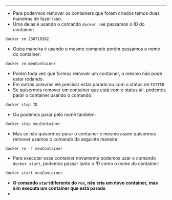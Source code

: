 ___
- Para podermos remover os containers que foram criados temos duas maneiras de fazer isso.
- Uma delas é usando o comando `docker rm`e passamos o *ID* do container:
```zsh
docker rm 236718362
```
- Outra maneira é usando o mesmo comando porém passamos o nome do container:
```zsh
docker rm meuContainer
```
- Porém toda vez que formos remover um container, o mesmo não pode estar rodando.
- Em outras palavras ele precisar estar parado ou com o status de `EXITED`.
- Se quisermos remover um container que está com o status `UP`, podemos parar o container usando o comando:
```zsh
docker stop ID
```
- Ou podemos parar pelo nome também:
```zsh
docker stop meuContainer
```
- Mas se não quisermos parar o container e mesmo assim quisermos remover usamos o comando da seguinte maneira:
```zsh
docker rm -f meuContainer
```
- Para executar esse container novamente podemos usar o comando `docker start`, podemos passar tanto o *ID* como o *nome* do container:
```zsh
docker start meuContainer
```
- **O comando `start`diferente do `run`, não cria um novo container, mas sim executa um container que está parado**
- 